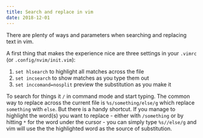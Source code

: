 ```yaml
---
title: Search and replace in vim
date: 2018-12-01
---
```


There are plenty of ways and parameters when searching and replacing text in vim.

A first thing that makes the experience nice are three settings in your `.vimrc` (or `.config/nvim/init.vim`):

1. `set hlsearch` to highlight all matches across the file
2. `set incsearch` to show matches as you type them out
3. `set inccomand=nosplit` preview the substitution as you make it

To search for things it `/` in command mode and start typing.
The common way to replace across the current file is `%s/something/else/g` which replace `something` with `else`.
But there is a handy shortcut.
If you manage to highlight the word(s) you want to replace - either with `/something` or by hitting `*` for the word under the cursor - you can simply type
`%s//else/g` and vim will use the the highlighted word as the source of substitution.
